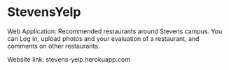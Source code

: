 # StevensYelp
Web Application: Recommended restaurants around Stevens campus.
You can Log in, upload photos and your evaluation of a restaurant, and comments on other restaurants.

Website link: stevens-yelp.herokuapp.com
